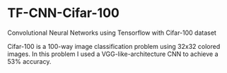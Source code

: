 # TF-CNN-Cifar-100
Convolutional Neural Networks using Tensorflow with Cifar-100 dataset

Cifar-100 is a 100-way image classification problem using 32x32 colored images. In this problem I used a VGG-like-architecture CNN to achieve a 53% accuracy.
